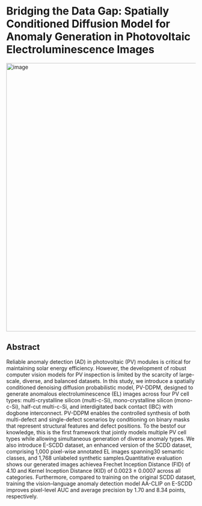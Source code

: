 # Bridging the Data Gap: Spatially Conditioned Diffusion Model for Anomaly Generation in Photovoltaic Electroluminescence Images

<img width="1268" height="712" alt="image" src="https://github.com/user-attachments/assets/7fa0899c-dc6b-4ac9-aa72-c222508f758d" />


## Abstract
Reliable anomaly detection (AD) in photovoltaic (PV) modules is critical for maintaining solar energy efficiency. However, the development 
of robust computer vision models for PV inspection is limited by the scarcity of large-scale, diverse, and balanced datasets. In this study,
we introduce a spatially conditioned denoising diffusion probabilistic model, PV-DDPM, designed to generate anomalous electroluminescence (EL) images across four PV cell types: 
multi-crystalline silicon (multi-c-Si), mono-crystalline silicon (mono-c-Si), half-cut multi-c-Si, and interdigitated back contact (IBC) with dogbone interconnect. PV-DDPM enables
the controlled synthesis of both multi-defect and single-defect scenarios by conditioning on binary masks that represent structural features and defect positions. To the bestof our
knowledge, this is the first framework that jointly models multiple PV cell types while allowing simultaneous generation of diverse anomaly types. We also introduce E-SCDD dataset,
an enhanced version of the SCDD dataset, comprising 1,000 pixel-wise annotated EL images spanning30 semantic classes, and 1,768 unlabeled synthetic samples.Quantitative evaluation 
shows our generated images achievea Frechet Inception Distance (FID) of 4.10 and Kernel Inception Distance (KID) of 0.0023 ± 0.0007 across all categories. Furthermore, compared to 
training on the original SCDD dataset, training the vision–language anomaly detection model AA-CLIP on E-SCDD improves pixel-level AUC and average precision by 1.70 and 8.34 points,
respectively.
